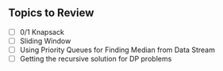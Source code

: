 ## Topics to Review

- [ ] 0/1 Knapsack
- [ ] Sliding Window
- [ ] Using Priority Queues for Finding Median from Data Stream
- [ ] Getting the recursive solution for DP problems
